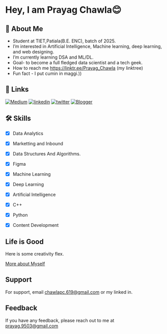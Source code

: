 
# Hey, I am Prayag Chawla😊




## 🚀 About Me
- Student at TIET,Patiala(B.E. ENC), batch of 2025.
- I’m interested in Artificial Intelligence, Machine learning, deep learning, and web designing.
- I’m currently learning DSA and ML/DL.
- Goal- to become a full fledged data scientist and a tech geek.
-  How to reach me https://linktr.ee/Prayag_Chawla (my linktree)
-  Fun fact - I put cumin in maggi.))
## 🔗 Links
[![Medium](https://img.shields.io/badge/medium-000?style=for-the-badge&logo=ko-fi&logoColor=white)](https://medium.com/@chawlapc.619)
[![linkedin](https://img.shields.io/badge/linkedin-0A66C2?style=for-the-badge&logo=linkedin&logoColor=white)](https://www.linkedin.com/in/prayag-chawla-163b30216/)
[![twitter](https://img.shields.io/badge/twitter-1DA1F2?style=for-the-badge&logo=twitter&logoColor=white)](https://twitter.com/notafraid_champ)
[![Blogger](https://img.shields.io/badge/Blogger-000?style=for-the-badge&logo=ko-fi&logoColor=white)](https://medium.com/@chawlapc.619)

## 🛠 Skills
- [x]  Data Analytics
- [x]  Marketting and Inbound
- [x]  Data Structures And Algorithms.
- [x]  Figma
- [x]  Machine Learning
- [x]  Deep Learning
- [x]  Artificial Intelligence
- [x]  C++
- [x]  Python
- [x]  Content Development






## Life is Good

Here is some creativity flex.

[More about Myself](https://medium.com/@chawlapc.619/the-figure-out-phase-39dca14d3a4c)


## Support

For support, email chawlapc.619@gmail.com or my linked in.


## Feedback

If you have any feedback, please reach out to me at prayag.9503@gmail.com

